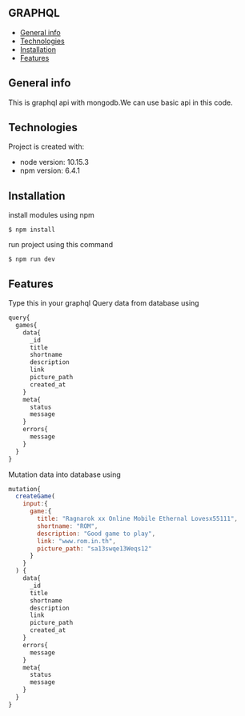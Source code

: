 ## GRAPHQL 
* [General info](#general-info)
* [Technologies](#Technologies)
* [Installation](#installation)
* [Features](#features)

## General info
This is graphql api with mongodb.We can use basic api in this code.

## Technologies
Project is created with:
* node version: 10.15.3
* npm  version: 6.4.1

## Installation
install modules using npm
```
$ npm install 
```
run project using this command
```
$ npm run dev
```

## Features
Type this in your graphql
Query data from database using
```js
query{
  games{
    data{
      _id
      title
      shortname
      description
      link
      picture_path
      created_at
    }
    meta{
      status
      message
    }
    errors{
      message
    }
  }
}
```
Mutation data into database using
```js
mutation{
  createGame(
    input:{
      game:{
        title: "Ragnarok xx Online Mobile Ethernal Lovesx55111",
      	shortname: "ROM",
        description: "Good game to play",
        link: "www.rom.in.th",
        picture_path: "sa13swqe13Weqs12"
      }
    }
  ) {
    data{
      _id
      title
      shortname
      description
      link
      picture_path
      created_at
    }
    errors{
      message
    }
    meta{
      status
      message
    }
  }
}
```
